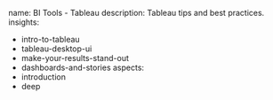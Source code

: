 name: BI Tools - Tableau
description: Tableau tips and best practices.
insights:
  - intro-to-tableau
  - tableau-desktop-ui
  - make-your-results-stand-out
  - dashboards-and-stories
aspects:
  - introduction
  - deep
 
